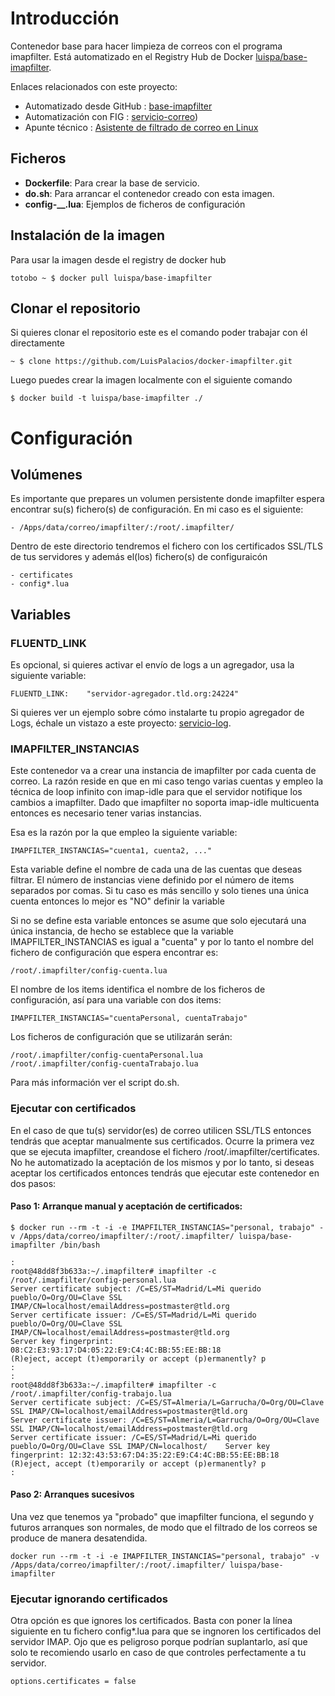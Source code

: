 # Introducción

Contenedor base para hacer limpieza de correos con el programa imapfilter. Está automatizado en el Registry Hub de Docker [luispa/base-imapfilter](https://registry.hub.docker.com/u/luispa/base-imapfilter/).

Enlaces relacionados con este proyecto: 

* Automatizado desde GitHub : [base-imapfilter](https://github.com/LuisPalacios/base-imapfilter)
* Automatización con FIG    : [servicio-correo](https://github.com/LuisPalacios/servicio-correo))
* Apunte técnico            : [Asistente de filtrado de correo en Linux](http://www.luispa.com/?p=961)


## Ficheros

* **Dockerfile**: Para crear la base de servicio.
* **do.sh**: Para arrancar el contenedor creado con esta imagen.
* **config-__.lua**: Ejemplos de ficheros de configuración

## Instalación de la imagen

Para usar la imagen desde el registry de docker hub

    totobo ~ $ docker pull luispa/base-imapfilter


## Clonar el repositorio

Si quieres clonar el repositorio este es el comando poder trabajar con él directamente

    ~ $ clone https://github.com/LuisPalacios/docker-imapfilter.git

Luego puedes crear la imagen localmente con el siguiente comando

    $ docker build -t luispa/base-imapfilter ./


# Configuración


## Volúmenes

Es importante que prepares un volumen persistente donde imapfilter espera encontrar su(s) fichero(s) de configuración. En mi caso es el siguiente: 

    - /Apps/data/correo/imapfilter/:/root/.imapfilter/
    
Dentro de este directorio tendremos el fichero con los certificados SSL/TLS de tus servidores y además el(los) fichero(s) de configuraicón

	- certificates
	- config*.lua


## Variables

### FLUENTD_LINK

Es opcional, si quieres activar el envío de logs a un agregador, usa la siguiente variable: 

    FLUENTD_LINK:    "servidor-agregador.tld.org:24224"
    
Si quieres ver un ejemplo sobre cómo instalarte tu propio agregador de Logs, échale un vistazo a este proyecto: [servicio-log](https://github.com/LuisPalacios/servicio-log). 


### IMAPFILTER_INSTANCIAS

Este contenedor va a crear una instancia de imapfilter por cada cuenta de correo. La razón reside en que en mi caso tengo varias cuentas y empleo la técnica de loop infinito con imap-idle para que el servidor notifique los cambios a imapfilter. Dado que imapfilter no soporta imap-idle multicuenta entonces es necesario tener varias instancias.

Esa es la razón por la que empleo la siguiente variable:

	IMAPFILTER_INSTANCIAS="cuenta1, cuenta2, ..."

Esta variable define el nombre de cada una de las cuentas que deseas filtrar. El número de instancias viene definido por el número de items separados por comas. Si tu caso es más sencillo y solo tienes una única cuenta entonces lo mejor es "NO" definir la variable

Si no se define esta variable entonces se asume que solo ejecutará una única instancia, de hecho se establece que la variable IMAPFILTER_INSTANCIAS es igual a "cuenta" y por lo tanto el nombre del fichero de configuración que espera encontrar es:

	/root/.imapfilter/config-cuenta.lua

El nombre de los items identifica el nombre de los ficheros de configuración, así para una variable con dos items:

	IMAPFILTER_INSTANCIAS="cuentaPersonal, cuentaTrabajo"
	
Los ficheros de configuración que se utilizarán serán:

	/root/.imapfilter/config-cuentaPersonal.lua
	/root/.imapfilter/config-cuentaTrabajo.lua

Para más información ver el script do.sh.
    

### Ejecutar con certificados

En el caso de que tu(s) servidor(es) de correo utilicen SSL/TLS entonces tendrás que aceptar manualmente sus certificados. Ocurre la primera vez que se ejecuta imapfilter, creandose el fichero /root/.imapfilter/certificates. No he automatizado la aceptación de los mismos y por lo tanto, si deseas aceptar los certificados entonces tendrás que ejecutar este contenedor en dos pasos: 

#### Paso 1: Arranque manual y aceptación de certificados: 


    $ docker run --rm -t -i -e IMAPFILTER_INSTANCIAS="personal, trabajo" -v /Apps/data/correo/imapfilter/:/root/.imapfilter/ luispa/base-imapfilter /bin/bash
	
	:
	root@48dd8f3b633a:~/.imapfilter# imapfilter -c /root/.imapfilter/config-personal.lua
	Server certificate subject: /C=ES/ST=Madrid/L=Mi querido pueblo/O=Org/OU=Clave SSL IMAP/CN=localhost/emailAddress=postmaster@tld.org
	Server certificate issuer: /C=ES/ST=Madrid/L=Mi querido pueblo/O=Org/OU=Clave SSL IMAP/CN=localhost/emailAddress=postmaster@tld.org
	Server key fingerprint: 08:C2:E3:93:17:D4:05:22:E9:C4:4C:BB:55:EE:BB:18
	(R)eject, accept (t)emporarily or accept (p)ermanently? p
	:
	:
	root@48dd8f3b633a:~/.imapfilter# imapfilter -c /root/.imapfilter/config-trabajo.lua
	Server certificate subject: /C=ES/ST=Almeria/L=Garrucha/O=Org/OU=Clave SSL IMAP/CN=localhost/emailAddress=postmaster@tld.org
	Server certificate issuer: /C=ES/ST=Almeria/L=Garrucha/O=Org/OU=Clave SSL IMAP/CN=localhost/emailAddress=postmaster@tld.org
	Server certificate issuer: /C=ES/ST=Madrid/L=Mi querido pueblo/O=Org/OU=Clave SSL IMAP/CN=localhost/	Server key fingerprint: 12:32:43:53:67:D4:35:22:E9:C4:4C:BB:55:EE:BB:18
	(R)eject, accept (t)emporarily or accept (p)ermanently? p
	:

#### Paso 2: Arranques sucesivos

Una vez que tenemos ya "probado" que imapfilter funciona, el segundo y futuros arranques son normales, de modo que el filtrado de los correos se produce de manera desatendida. 

	docker run --rm -t -i -e IMAPFILTER_INSTANCIAS="personal, trabajo" -v /Apps/data/correo/imapfilter/:/root/.imapfilter/ luispa/base-imapfilter



### Ejecutar ignorando certificados

Otra opción es que ignores los certificados. Basta con poner la línea siguiente en tu fichero config*.lua para que se ingnoren los certificados del servidor IMAP. Ojo que es peligroso porque podrían suplantarlo, así que solo te recomiendo usarlo en caso de que controles perfectamente a tu servidor.

	options.certificates = false

